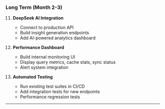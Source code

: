 ### Long Term (Month 2-3)

11. **DeepSeek AI Integration**
    - Connect to production API
    - Build insight generation endpoints
    - Add AI-powered analytics dashboard

12. **Performance Dashboard**
    - Build internal monitoring UI
    - Display query metrics, cache stats, sync status
    - Alert system integration

13. **Automated Testing**
    - Run existing test suites in CI/CD
    - Add integration tests for new endpoints
    - Performance regression tests

---

